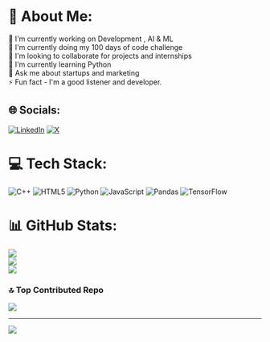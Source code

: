 # 💫 About Me:
📄 I'm currently working on Development , AI & ML <br>🔁 I'm currently doing my 100 days of code challenge<br>🤝 I'm looking to collaborate for projects and internships<br>🔭 I'm currently learning Python<br>💬 Ask me about startups and marketing<br>⚡️ Fun fact - I'm a good listener and developer.


## 🌐 Socials:
[![LinkedIn](https://img.shields.io/badge/LinkedIn-%230077B5.svg?logo=linkedin&logoColor=white)](https://www.linkedin.com/in/shivesh-richhariya-3a809925a) [![X](https://img.shields.io/badge/X-black.svg?logo=X&logoColor=white)](https://x.com/unfilteredshibu) 

# 💻 Tech Stack:
![C++](https://img.shields.io/badge/c++-%2300599C.svg?style=plastic&logo=c%2B%2B&logoColor=white) ![HTML5](https://img.shields.io/badge/html5-%23E34F26.svg?style=plastic&logo=html5&logoColor=white) ![Python](https://img.shields.io/badge/python-3670A0?style=plastic&logo=python&logoColor=ffdd54) ![JavaScript](https://img.shields.io/badge/javascript-%23323330.svg?style=plastic&logo=javascript&logoColor=%23F7DF1E) ![Pandas](https://img.shields.io/badge/pandas-%23150458.svg?style=plastic&logo=pandas&logoColor=white) ![TensorFlow](https://img.shields.io/badge/TensorFlow-%23FF6F00.svg?style=plastic&logo=TensorFlow&logoColor=white)
# 📊 GitHub Stats:
![](https://github-readme-stats.vercel.app/api?username=shiveshhcodes&theme=darcula&hide_border=false&include_all_commits=true&count_private=false)<br/>
![](https://github-readme-streak-stats.herokuapp.com/?user=shiveshhcodes&theme=darcula&hide_border=false)<br/>
![](https://github-readme-stats.vercel.app/api/top-langs/?username=shiveshhcodes&theme=darcula&hide_border=false&include_all_commits=true&count_private=false&layout=compact)

### 🔝 Top Contributed Repo
![](https://github-contributor-stats.vercel.app/api?username=shiveshhcodes&limit=5&theme=dark&combine_all_yearly_contributions=true)

---
[![](https://visitcount.itsvg.in/api?id=shiveshhcodes&icon=0&color=9)](https://visitcount.itsvg.in)

<!-- Proudly created with GPRM ( https://gprm.itsvg.in ) -->
